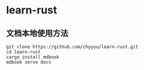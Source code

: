 # learn-rust


## 文档本地使用方法
```
git clone https://github.com/chyyuu/learn-rust.git
cd learn-rust
cargo install mdbook
mdbook serve docs
```
